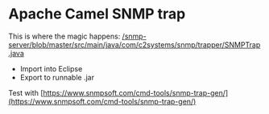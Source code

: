 # Apache Camel SNMP trap
This is where the magic happens:
[/snmp-server/blob/master/src/main/java/com/c2systems/snmp/trapper/SNMPTrap.java](https://github.com/jsteffensen/snmp-server/blob/master/src/main/java/com/c2systems/snmp/trapper/SNMPTrap.java)

* Import into Eclipse
* Export to runnable .jar

Test with [https://www.snmpsoft.com/cmd-tools/snmp-trap-gen/](https://www.snmpsoft.com/cmd-tools/snmp-trap-gen/)

